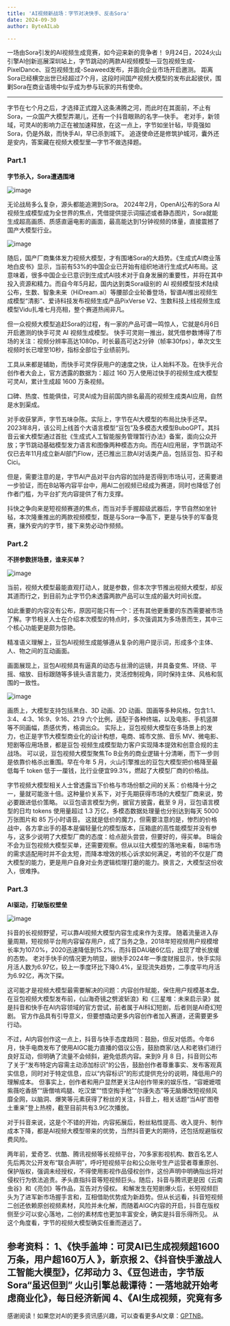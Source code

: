 ```yaml
---
title: 'AI视频新战场：字节对决快手、反击Sora'
date: 2024-09-30
author: ByteAILab

---
```


一场由Sora引发的AI视频生成竞赛，如今迎来新的竞争者！
9月24日，2024火山引擎AI创新巡展深圳站上，字节跳动的两款AI视频模型—豆包视频生成-PixelDance、豆包视频生成-Seaweed发布，并面向企业市场开启邀测。
距离Sora已经横空出世已经超过7个月，这段时间国产视频大模型的发布此起彼伏，围剿Sora在商业语境中似乎成为参与玩家的共有使命。

---

字节在七个月之后，才选择正式蹚入这条沸腾之河，而此时在其面前，不止有Sora，一众国产大模型弄潮儿，还有一个抖音眼熟的名字—快手。
老对手，新领域，可灵AI的影响力正在被加速释放，在这一点上，字节如坐针毡，毕竟强如Sora，仍是外敌，而快手AI，早已杀到城下。
追逐使命还是修筑护城河，囊外还是安内，答案藏在视频大模型里—字节不做选择题。

### Part.1
**字节杀入，Sora遭遇围堵**

![image](http://www.jesonc.com/FhMZv3TAp7Ob1A0iDiwnenO4Mr17)

无论战局多么复杂，源头都能追溯到Sora。
2024年2月，OpenAI公布的Sora AI视频生成模型成为全世界的焦点，凭借提供提示词描述或者静态图片，Sora就能生成超高画质、质感直逼电影的画面，最高能达到1分钟视频的体量，直接震撼了国产大模型行业。

![image](http://www.jesonc.com/FsteGNgLiZXq1xEPPY_0YSgstyrD)

随后，国产厂商集体发力视频大模型，才有围堵Sora的大趋势。《生成式AI商业落地白皮书》显示，当前有53%的中国企业已开始有组织地进行生成式AI布局。这意味着，很多中国企业已意识到生成式AI技术对于自身发展的重要性，并将在其中投入资源和精力。而自今年5月起，国内达到类Sora级别的 AI 视频模型技术陆续公布，生数、智象未来（HiDream.ai）等腰部企业轮番登场，智谱AI推出视频生成模型“清影”、爱诗科技发布视频生成产品PixVerse V2、生数科技上线视频生成模型Vidu扎堆七月亮相，整个赛道热闹非凡。

但一众视频大模型追赶Sora的过程，有一家的产品可谓一鸣惊人，它就是6月6日开启邀测的快手可灵 AI 视频生成模型。
快手可灵刚一推出，就凭借参数博得了市场的关注：视频分辨率高达1080p，时长最高可达2分钟（帧率30fps），单次文生视频时长已增至10秒，指标全部位于业绩前列。

工具从来都是辅助，而快手可灵俘获用户的速度之快，让人始料不及。在快手光合创作者大会上，官方透露的数据为：超过 160 万人使用过快手的视频生成大模型可灵AI，累计生成超 1600 万条视频。

口碑、热度、性能俱佳，可灵AI成为目前国内排名最高的视频生成类AI应用，自然是水到渠成。

对手收获掌声，字节五味杂陈。实际上，字节在AI大模型的布局比快手还早。2023年8月，该公司上线首个大语言模型“豆包”及多模态大模型BuboGPT。其抖音云雀大模型通过首批《生成式人工智能服务管理暂行办法》备案，面向公众开放；字节跳动基础模型发力语言和图像两种模态方向。而在AI应用层，字节跳动不仅已去年11月成立新AI部门Flow，还已推出三款AI对话类产品，包括豆包、扣子和Cici。

但是，需要注意的是，字节AI产品对平台内容的加持是否得到市场认可，还需要进一步验证，而在B站等内容平台中，用AI二创视频已经成为赛道，同时也降低了创作者门槛，为平台扩充内容提供了有力支撑。

抖快之争向来是短视频赛道的焦点，而当对手手握超级武器后，字节自然如坐针毡，本次隆重推出的两款视频模型，既是与Sora一争高下，更是与快手的军备竞赛，攘外安内的字节，接下来势必动作频频。

### Part.2
**不拼参数拼场景，谁来买单？**

![image](http://www.jesonc.com/FjBG6-JpB1FeVUaGSE5zbxuPzC0_)

当前，视频大模型最能直观打动人，就是参数，但本次字节推出视频大模型，却反其道而行之，到目前为止字节仍未透露两款产品可以生成的最大时间长度。

如此重要的内容没有公布，原因可能只有一个：还有其他更重要的东西需要被市场了解。字节相关人士在介绍本次模型的特点时，多次强调其为多场景而生，其中三个核心功能更是颇为惊艳。

精准语义理解上，豆包AI视频生成能够遵从复杂的用户提示词，形成多个主体、人、物之间的互动画面。

画面展现上，豆包AI视频具有逼真的动态与丝滑的运镜，并具备变焦、环绕、平摇、缩放、目标跟随等多镜头语言能力，灵活控制视角，同时保持主体、风格和氛围的一致性。

![image](http://www.jesonc.com/FkodYWrkdzvrr6_QOe6IY3wsXHJ1)

画质上，大模型支持包括黑白、3D 动画、2D 动画、国画等多种风格，包含1:1、3:4、4:3、16:9、9:16、21:9 六个比例，适配于各种终端，以及电影、手机竖屏等不同画幅，质感优秀，格调出众。
实际上，豆包视频大模型在多场景上的发力，也正是字节大模型商业化的设计构想，电商、城市文旅、音乐 MV、微电影、短剧等应用场景，都是豆包·视频生成模型助力客户实现降本提效和创意合规的主战场。
可以说，豆包视频大模型聚焦To  B业务的商业逻辑十分清晰，而下一步则是依靠价格杀出重围。早在今年 5 月，火山引擎推出的豆包大模型把价格降至最低每千 token 低于一厘钱，比行业便宜99.3%，燃起了大模型厂商的价格战。

字节视频大模型相关人士曾透露当下价格与市场份额之间的关系：价格降十分之一，量就可能涨十倍。这种量价关系下，对于先期获得市场的大模型厂商来说，势必要跟进低价策略。
以豆包语言模型为例，据官方披露，截至 9 月，豆包语言模型的日均 tokens 使用量超过 1.3 万亿，多模态数据处理量也分别达到每天 5000 万张图片和 85 万小时语音。
这就是低价的魔力，但需要注意的是，惨烈的价格战中，各方拿出手的基本是偏轻量化的模型版本，压箱底的高性能模型并没有参与，这多少说明了大模型厂商的态度：给点甜头尝尝，但要好的，得买单。
B端会不会为豆包视频大模型买单，还需要观察。但从以往大模型的落地来看，B端市场的需求适配用时并不会太短，而降本增效的核心诉求如何满足，考验的不仅是厂商大模型的能力，更是用户自身对业务逻辑梳理打磨的能力。换言之，大模型这份收入，很难挣。

### Part.3
**AI驱动，打破版权壁垒**

![image](http://www.jesonc.com/FswOGSDEkXDTutuDmXHACKBadIwt)

抖音的长视频野望，可以靠AI视频大模型内容生成来作为支撑。
随着流量进入存量周期，短视频平台用内容留存用户，成了当务之急，2018年短视频用户规模增长率为107.0%，2020迅速降低到15.2%，而抖音DAU破6亿后，出现了增长放缓的态势。
老对手快手的情况更为明显，据快手2024年一季度财报显示，快手实际月活人数为6.97亿，较上一季度环比下降0.4%，呈现流失趋势，二季度平均月活为6.92亿，再次下探。

这可能才是视频大模型最需要解决的问题：内容创作赋能，保住用户规模基本盘。
在豆包视频大模型发布前，《山海奇镜之劈波斩浪》和《三星堆：未来启示录》就是抖音和快手在AI内容领域的官方尝试，前者属于AI科幻短剧，后者则是AI奇幻短剧。
官方作品具有引导意义，但要想撬动更多内容创作者加入赛道，还需要更多行动。

不过，AI内容创作这一点上，抖音与快手态度趋同：鼓励，但反对低质。今年6月，快手电商发布了使用AIGC能力直播的倡议公告，鼓励商家/达人和老铁们进行良好互动，但明确了流量不会倾斜，避免低质内容。来到9 月 8 日，抖音则公布了关于“发布特定内容需主动添加标识”的公告，鼓励创作者尊重事实、发布客观真实信息，同时对于特定信息，应以“内容标识”的形式提供充分的说明，降低用户的理解成本。
但事实上，创作者和用户显然更关注AI创作带来的娱乐性，“容嬷嬷喂紫薇吃香肠”“唐僧啃鸡腿、吃汉堡”“悟空掏手枪”“尔康失态”等无脑爆改短视频风靡全网，以脑洞、爆笑等元素获得了粉丝的关注，抖音上，相关话题“当AI扩图卷土重来”登上热榜，截至目前共有3.9亿次播放。

对于抖音来说，这是个不错的开始，内容拓展后，粉丝粘性提高、收入提升、制作成本下降，都是AI视频大模型带来的优势，当然抖音更大的期待，还包括规避版权费风险。

两年前，爱奇艺、优酷、腾讯视频等长视频平台，70多家影视机构、数百名艺人先后两次公开发布“联合声明”，呼吁短视频平台和公众账号生产运营者尊重原创、保护版权，强调未经授权，不得使用影视作品侵权创作，这份声明中明确指出将对侵权行为依法追责。矛头直指抖音等短视频巨头。随后，抖音与腾讯更是因《云南虫谷》和《亮剑》等作品，互告对方侵权。
和解发生在短剧爆火后，长短视频巨头为了进军新市场握手言和，互相借助优势成为新趋势。但从长远看，抖音短视频二创还依赖原创视频素材，风险并未化解，而随着AIGC内容的开启，抖音在版权侧至少可以安心落地，二创的素材库也更加丰富安全，确实是抖音乐得所见。
从这个角度看，字节的视频大模型确实任重而道远了。

参考资料：
1、《快手盖坤：可灵AI已生成视频超1600万条，用户超160万人 》，新京报
2、《抖音快手激战人工智能大模型》，亿邦动力
3、《豆包进击，字节版Sora“虽迟但到” 火山引擎总裁谭待：一落地就开始考虑商业化》，每日经济新闻
4、《AI生成视频，究竟有多
---
感谢阅读！如果您对AI的更多资讯感兴趣，可以查看更多AI文章：[GPTNB](https://gptnb.com)。